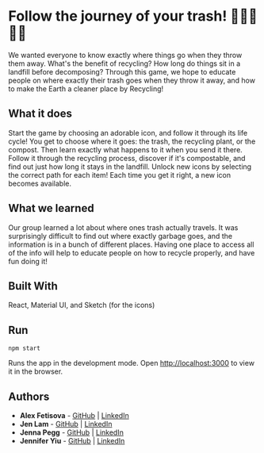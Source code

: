 # Follow the journey of your trash! 🥫🍌🥛📰🥡

We wanted everyone to know exactly where things go when they throw them away. What's the benefit of recycling? How long do things sit in a landfill before decomposing? Through this game, we hope to educate people on where exactly their trash goes when they throw it away, and how to make the Earth a cleaner place by Recycling!

## What it does

Start the game by choosing an adorable icon, and follow it through its life cycle! You get to choose where it goes: the trash, the recycling plant, or the compost. Then learn exactly what happens to it when you send it there. Follow it through the recycling process, discover if it's compostable, and find out just how long it stays in the landfill. Unlock new icons by selecting the correct path for each item! Each time you get it right, a new icon becomes available.

## What we learned

Our group learned a lot about where ones trash actually travels. It was surprisingly difficult to find out where exactly garbage goes, and the information is in a bunch of different places. Having one place to access all of the info will help to educate people on how to recycle properly, and have fun doing it!

## Built With

React, Material UI, and Sketch (for the icons)

## Run

`npm start`

Runs the app in the development mode.
Open [http://localhost:3000](http://localhost:3000) to view it in the browser.

## Authors

- **Alex Fetisova** - [GitHub](https://github.com/alexfts) | [LinkedIn](https://www.linkedin.com/in/fetisova/)
- **Jen Lam** - [GitHub](https://github.com/agalcalledjen) | [LinkedIn](https://www.linkedin.com/in/agalcalledjen/)
- **Jenna Pegg** - [GitHub](https://github.com/jennapegg) | [LinkedIn](https://www.linkedin.com/in/jenna-pegg/)
- **Jennifer Yiu** - [GitHub](https://github.com/jenjjy) | [LinkedIn](https://www.linkedin.com/in/jennifer-yiu)
